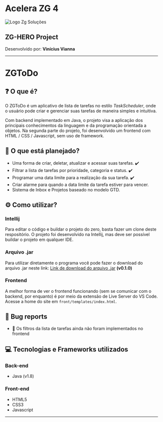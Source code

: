 # Acelera ZG 4
![Logo Zg Soluções](https://zgsolucoes.com.br/wp-content/uploads/2021/08/Copia-de-Copia-de-logo-horizontal.png)
## ZG-HERO Project
<p>Desenvolvido por: <b>Vinícius Vianna</b></p>

***

# ZGToDo

## :question: O que é?
O ZGToDo é um aplicativo de lista de tarefas no estilo *TaskScheduler*, 
onde o usuário pode criar e gerenciar suas tarefas de maneira simples e intuitiva.

Com backend implementado em Java, o projeto visa a aplicação dos principais conhecimentos da linguagem e da programação orientada a objetos.
Na segunda parte do projeto, foi desenvolvido um frontend com HTML / CSS / Javascript, sem uso de framework.

## :newspaper: O que está planejado?
- Uma forma de criar, deletar, atualizar e acessar suas tarefas. :heavy_check_mark:
- Filtrar a lista de tarefas por prioridade, categoria e status. :heavy_check_mark:
- Programar uma data limite para a realização da sua tarefa. :heavy_check_mark:
- Criar alarme para quando a data limite da tarefa estiver para vencer.
- Sistema de Inbox e Projetos baseado no modelo GTD.

## :gear: Como utilizar?

### Intellij
Para editar o código e buildar o projeto do zero, basta fazer um clone deste respositório.
O projeto foi desenvolvido na Intellij, mas deve ser possível buildar o projeto em qualquer IDE.

### Arquivo .jar
Para utilizar diretamente o programa você pode fazer o download do arquivo .jar neste link:
[Link de download do arquivo .jar](https://drive.google.com/file/d/1P0jpkxE-oSyjiZcORr1HU2ZAf9smPj3h/view?usp=sharing)
**(v0.1.0)**

### Frontend
A melhor forma de ver o frontend funcionando (sem se comunicar com o backend, por enquanto) é por meio da extensão de Live Server do VS Code.
Acesse a home do site em `front/templates/index.html`.

## :space_invader: Bug reports

- :construction: Os filtros da lista de tarefas ainda não foram implementados no frontend

## :computer: Tecnologias e Frameworks utilizados

### Back-end
- Java (v1.8)

### Front-end
- HTML5
- CSS3
- Javascript
***


